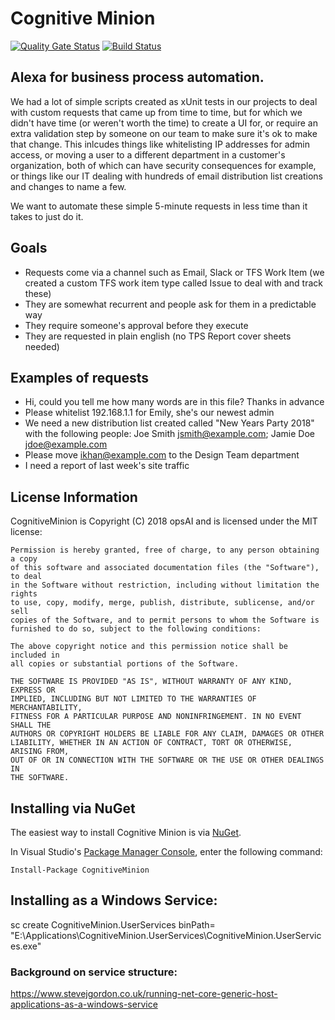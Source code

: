 # Cognitive Minion

[![Quality Gate Status](https://sonarcloud.io/api/project_badges/measure?project=ops-ai_cognitive-minion&metric=alert_status)](https://sonarcloud.io/dashboard?id=ops-ai_cognitive-minion)
[![Build Status](https://opsai.visualstudio.com/Cognitive%20Minion/_apis/build/status/ops-ai.cognitive-minion?branchName=master)](https://opsai.visualstudio.com/Cognitive%20Minion/_build/latest?definitionId=1&branchName=master)

## Alexa for business process automation. 
We had a lot of simple scripts created as xUnit tests in our projects to deal with custom requests that came up from time to time, but for which we didn't have time (or weren't worth the time) to create a UI for, or require an extra validation step by someone on our team to make sure it's ok to make that change.
This inlcudes things like whitelisting IP addresses for admin access, or moving a user to a different department in a customer's organization, both of which can have security consequences for example, or things like our IT dealing with hundreds of email distribution list creations and changes to name a few.

We want to automate these simple 5-minute requests in less time than it takes to just do it.

## Goals
- Requests come via a channel such as Email, Slack or TFS Work Item (we created a custom TFS work item type called Issue to deal with and track these)
- They are somewhat recurrent and people ask for them in a predictable way
- They require someone's approval before they execute
- They are requested in plain english (no TPS Report cover sheets needed)

## Examples of requests
- Hi, could you tell me how many words are in this file? Thanks in advance
- Please whitelist 192.168.1.1 for Emily, she's our newest admin
- We need a new distribution list created called "New Years Party 2018" with the following people: Joe Smith <jsmith@example.com>; Jamie Doe <jdoe@example.com>
- Please move ikhan@example.com to the Design Team department
- I need a report of last week's site traffic

## License Information

CognitiveMinion is Copyright (C) 2018 opsAI and is licensed under the MIT license:

    Permission is hereby granted, free of charge, to any person obtaining a copy
    of this software and associated documentation files (the "Software"), to deal
    in the Software without restriction, including without limitation the rights
    to use, copy, modify, merge, publish, distribute, sublicense, and/or sell
    copies of the Software, and to permit persons to whom the Software is
    furnished to do so, subject to the following conditions:

    The above copyright notice and this permission notice shall be included in
    all copies or substantial portions of the Software.

    THE SOFTWARE IS PROVIDED "AS IS", WITHOUT WARRANTY OF ANY KIND, EXPRESS OR
    IMPLIED, INCLUDING BUT NOT LIMITED TO THE WARRANTIES OF MERCHANTABILITY,
    FITNESS FOR A PARTICULAR PURPOSE AND NONINFRINGEMENT. IN NO EVENT SHALL THE
    AUTHORS OR COPYRIGHT HOLDERS BE LIABLE FOR ANY CLAIM, DAMAGES OR OTHER
    LIABILITY, WHETHER IN AN ACTION OF CONTRACT, TORT OR OTHERWISE, ARISING FROM,
    OUT OF OR IN CONNECTION WITH THE SOFTWARE OR THE USE OR OTHER DEALINGS IN
    THE SOFTWARE.

	
## Installing via NuGet

The easiest way to install Cognitive Minion is via [NuGet](https://www.nuget.org/packages/CognitiveMinion/).

In Visual Studio's [Package Manager Console](http://docs.nuget.org/docs/start-here/using-the-package-manager-console), enter the following command:

    Install-Package CognitiveMinion


## Installing as a Windows Service:
sc create CognitiveMinion.UserServices binPath= "E:\Applications\CognitiveMinion.UserServices\CognitiveMinion.UserServices.exe"


### Background on service structure:
https://www.stevejgordon.co.uk/running-net-core-generic-host-applications-as-a-windows-service

